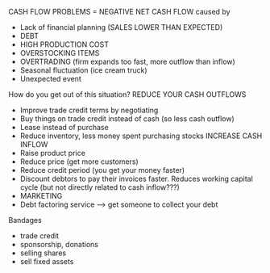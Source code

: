 CASH FLOW PROBLEMS = NEGATIVE NET CASH FLOW
caused by
- Lack of financial planning (SALES LOWER THAN EXPECTED)
- DEBT
- HIGH PRODUCTION COST
- OVERSTOCKING ITEMS
- OVERTRADING (firm expands too fast, more outflow than inflow)
- Seasonal fluctuation (ice cream truck)
- Unexpected event

How do you get out of this situation?
REDUCE YOUR CASH OUTFLOWS
- Improve trade credit terms by negotiating
- Buy things on trade credit instead of cash (so less cash outflow)
- Lease instead of purchase
- Reduce inventory, less money spent purchasing stocks
INCREASE CASH INFLOW
- Raise product price
- Reduce price (get more customers)
- Reduce credit period (you get your money faster)
- Discount debtors to pay their invoices faster. Reduces working capital cycle (but not directly related to cash inflow???)
- MARKETING
- Debt factoring service --> get someone to collect your debt

Bandages
- trade credit
- sponsorship, donations
- selling shares
- sell fixed assets